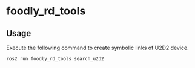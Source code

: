 # foodly_rd_tools

## Usage

Execute the following command to create symbolic links of U2D2 device.

```bash
ros2 run foodly_rd_tools search_u2d2
```
